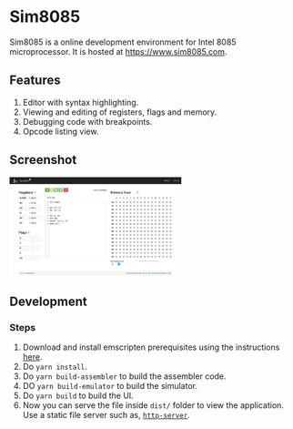 Sim8085
=======

Sim8085 is a online development environment for Intel 8085 microprocessor. It is
hosted at https://www.sim8085.com.

## Features

1. Editor with syntax highlighting.
2. Viewing and editing of registers, flags and memory.
3. Debugging code with breakpoints.
4. Opcode listing view.

## Screenshot

<img src="src/static/screen.png" width="60%"/>

## Development

### Steps

1. Download and install emscripten prerequisites using the instructions [here](https://kripken.github.io/emscripten-site/docs/getting_started/downloads.html#platform-notes-installation-instructions-sdk).
2. Do `yarn install`.
3. Do `yarn build-assembler` to build the assembler code.
4. DO `yarn build-emulator` to build the simulator.
5. Do `yarn build` to build the UI.
6. Now you can serve the file inside `dist/` folder to view the application. Use a static file
   server such as, [`http-server`](https://www.npmjs.com/package/http-server).
 